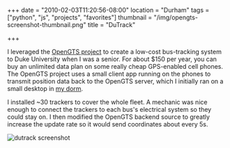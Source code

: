 +++
date = "2010-02-03T11:20:56-08:00"
location = "Durham"
tags = ["python", "js", "projects", "favorites"]
thumbnail = "/img/opengts-screenshot-thumbnail.png"
title = "DuTrack"

+++

I leveraged the [OpenGTS project](http://www.opengts.org/)
to create a low-cost bus-tracking system to Duke University when I was a senior.
For about $150 per year, you can buy an unlimited data plan on some really cheap GPS-enabled cell phones.
The OpenGTS project uses a small client app running on the phones
to transmit position data back to the OpenGTS server,
which I initially ran on a small desktop in [my dorm](http://smarthome.duke.edu).

<!--more-->

I installed ~30 trackers to cover the whole fleet.
A mechanic was nice enough to connect the trackers to each bus's electrical system so they could stay on.
I then modified the OpenGTS backend source to greatly increase the update rate so it would send coordinates about every 5s.

![dutrack screenshot](/img/dutrack-alpha.jpg)
